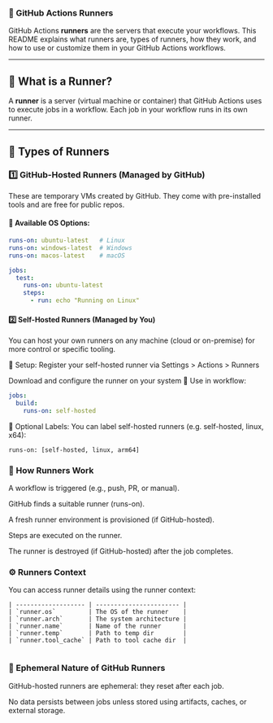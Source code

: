 ### 🚀 GitHub Actions Runners

GitHub Actions **runners** are the servers that execute your workflows. This README explains what runners are, types of runners, how they work, and how to use or customize them in your GitHub Actions workflows.

---

## 🧠 What is a Runner?

A **runner** is a server (virtual machine or container) that GitHub Actions uses to execute jobs in a workflow. Each job in your workflow runs in its own runner.

---

## 🏁 Types of Runners

### 1️⃣ GitHub-Hosted Runners (Managed by GitHub)
These are temporary VMs created by GitHub. They come with pre-installed tools and are free for public repos.

#### 🔹 Available OS Options:
```yaml
runs-on: ubuntu-latest   # Linux
runs-on: windows-latest  # Windows
runs-on: macos-latest    # macOS
```
```yaml
jobs:
  test:
    runs-on: ubuntu-latest
    steps:
      - run: echo "Running on Linux"
```
#### 2️⃣ Self-Hosted Runners (Managed by You)
You can host your own runners on any machine (cloud or on-premise) for more control or specific tooling.

🔹 Setup:
Register your self-hosted runner via Settings > Actions > Runners

Download and configure the runner on your system
🔹 Use in workflow:
```yaml
jobs:
  build:
    runs-on: self-hosted
```
🔹 Optional Labels:
You can label self-hosted runners (e.g. self-hosted, linux, x64):

```
runs-on: [self-hosted, linux, arm64]
```

### 🔄 How Runners Work
A workflow is triggered (e.g., push, PR, or manual).

GitHub finds a suitable runner (runs-on).

A fresh runner environment is provisioned (if GitHub-hosted).

Steps are executed on the runner.

The runner is destroyed (if GitHub-hosted) after the job completes.

### ⚙️ Runners Context
You can access runner details using the runner context:
```| Context             | Description             |
| ------------------- | ----------------------- |
| `runner.os`         | The OS of the runner    |
| `runner.arch`       | The system architecture |
| `runner.name`       | Name of the runner      |
| `runner.temp`       | Path to temp dir        |
| `runner.tool_cache` | Path to tool cache dir  |
```

```- run: echo "Running on ${{ runner.os }} with architecture ${{ runner.arch }}"
```
### 🧹 Ephemeral Nature of GitHub Runners
GitHub-hosted runners are ephemeral: they reset after each job.

No data persists between jobs unless stored using artifacts, caches, or external storage.
